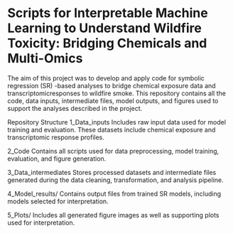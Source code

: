 # Scripts for Interpretable Machine Learning to Understand Wildfire Toxicity: Bridging Chemicals and Multi-Omics
The aim of this project was to develop and apply code for symbolic regression (SR) -based analyses to bridge chemical exposure data and transcriptomicresponses to wildfire smoke. This repository contains all the code, data inputs, intermediate files, model outputs, and figures used to support the analyses described in the project.

Repository Structure
1_Data_inputs
Includes raw input data used for model training and evaluation. These datasets include chemical exposure and transcriptomic response profiles.

2_Code
Contains all scripts used for data preprocessing, model training, evaluation, and figure generation. 

3_Data_intermediates
Stores processed datasets and intermediate files generated during the data cleaning, transformation, and analysis pipeline.

4_Model_results/
Contains output files from trained SR models, including models selected for interpretation.

5_Plots/
Includes all generated figure images as well as supporting plots used for interpretation.



